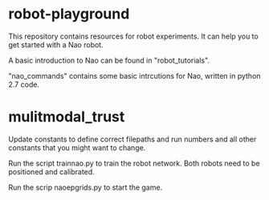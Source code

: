 # robot-playground

This repository contains resources for robot experiments. It can help you to get started with a Nao robot. 

A basic introduction to Nao can be found in "robot_tutorials".

"nao_commands" contains some basic intrcutions for Nao, written in python 2.7 code.


# mulitmodal_trust


Update constants to define correct filepaths and run numbers and all other constants that you might want to change.

Run the script trainnao.py to train the robot network. Both robots need to be positioned and calibrated.

Run the scrip naoepgrids.py to start the game.









